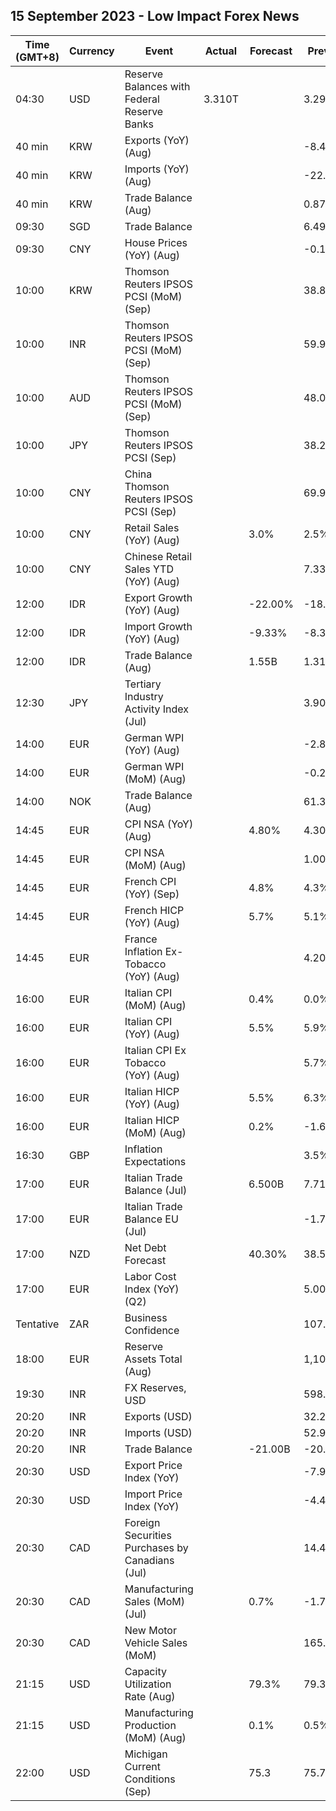 ## 15 September 2023 - Low Impact Forex News

| Time (GMT+8) | Currency | Event | Actual | Forecast | Previous |
|------|----------|-------|--------|----------|----------|
| 04:30 | USD | Reserve Balances with Federal Reserve Banks | 3.310T |  | 3.290T |
| 40 min | KRW | Exports (YoY) (Aug) |  |  | -8.4% |
| 40 min | KRW | Imports (YoY) (Aug) |  |  | -22.8% |
| 40 min | KRW | Trade Balance (Aug) |  |  | 0.87B |
| 09:30 | SGD | Trade Balance |  |  | 6.490B |
| 09:30 | CNY | House Prices (YoY) (Aug) |  |  | -0.1% |
| 10:00 | KRW | Thomson Reuters IPSOS PCSI (MoM) (Sep) |  |  | 38.83 |
| 10:00 | INR | Thomson Reuters IPSOS PCSI (MoM) (Sep) |  |  | 59.95 |
| 10:00 | AUD | Thomson Reuters IPSOS PCSI (MoM) (Sep) |  |  | 48.06 |
| 10:00 | JPY | Thomson Reuters IPSOS PCSI (Sep) |  |  | 38.25 |
| 10:00 | CNY | China Thomson Reuters IPSOS PCSI (Sep) |  |  | 69.97 |
| 10:00 | CNY | Retail Sales (YoY) (Aug) |  | 3.0% | 2.5% |
| 10:00 | CNY | Chinese Retail Sales YTD (YoY) (Aug) |  |  | 7.33% |
| 12:00 | IDR | Export Growth (YoY) (Aug) |  | -22.00% | -18.03% |
| 12:00 | IDR | Import Growth (YoY) (Aug) |  | -9.33% | -8.32% |
| 12:00 | IDR | Trade Balance (Aug) |  | 1.55B | 1.31B |
| 12:30 | JPY | Tertiary Industry Activity Index (Jul) |  |  | 3.90 |
| 14:00 | EUR | German WPI (YoY) (Aug) |  |  | -2.8% |
| 14:00 | EUR | German WPI (MoM) (Aug) |  |  | -0.2% |
| 14:00 | NOK | Trade Balance (Aug) |  |  | 61.3B |
| 14:45 | EUR | CPI NSA (YoY) (Aug) |  | 4.80% | 4.30% |
| 14:45 | EUR | CPI NSA (MoM) (Aug) |  |  | 1.00% |
| 14:45 | EUR | French CPI (YoY) (Sep) |  | 4.8% | 4.3% |
| 14:45 | EUR | French HICP (YoY) (Aug) |  | 5.7% | 5.1% |
| 14:45 | EUR | France Inflation Ex-Tobacco (YoY) (Aug) |  |  | 4.20% |
| 16:00 | EUR | Italian CPI (MoM) (Aug) |  | 0.4% | 0.0% |
| 16:00 | EUR | Italian CPI (YoY) (Aug) |  | 5.5% | 5.9% |
| 16:00 | EUR | Italian CPI Ex Tobacco (YoY) (Aug) |  |  | 5.7% |
| 16:00 | EUR | Italian HICP (YoY) (Aug) |  | 5.5% | 6.3% |
| 16:00 | EUR | Italian HICP (MoM) (Aug) |  | 0.2% | -1.6% |
| 16:30 | GBP | Inflation Expectations |  |  | 3.5% |
| 17:00 | EUR | Italian Trade Balance (Jul) |  | 6.500B | 7.718B |
| 17:00 | EUR | Italian Trade Balance EU (Jul) |  |  | -1.73B |
| 17:00 | NZD | Net Debt Forecast |  | 40.30% | 38.50% |
| 17:00 | EUR | Labor Cost Index (YoY) (Q2) |  |  | 5.00% |
| Tentative | ZAR | Business Confidence |  |  | 107.3 |
| 18:00 | EUR | Reserve Assets Total (Aug) |  |  | 1,109.69B |
| 19:30 | INR | FX Reserves, USD |  |  | 598.90B |
| 20:20 | INR | Exports (USD) |  |  | 32.25B |
| 20:20 | INR | Imports (USD) |  |  | 52.92B |
| 20:20 | INR | Trade Balance |  | -21.00B | -20.67B |
| 20:30 | USD | Export Price Index (YoY) |  |  | -7.9% |
| 20:30 | USD | Import Price Index (YoY) |  |  | -4.4% |
| 20:30 | CAD | Foreign Securities Purchases by Canadians (Jul) |  |  | 14.44B |
| 20:30 | CAD | Manufacturing Sales (MoM) (Jul) |  | 0.7% | -1.7% |
| 20:30 | CAD | New Motor Vehicle Sales (MoM) |  |  | 165.6K |
| 21:15 | USD | Capacity Utilization Rate (Aug) |  | 79.3% | 79.3% |
| 21:15 | USD | Manufacturing Production (MoM) (Aug) |  | 0.1% | 0.5% |
| 22:00 | USD | Michigan Current Conditions (Sep) |  | 75.3 | 75.7 |
